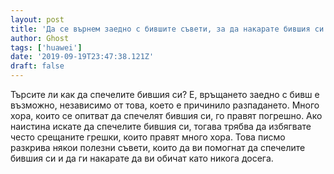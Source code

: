 ```yaml
---
layout: post
title: 'Да се върнем заедно с бившите съвети, за да накарате бившия си обхождане да се върне към вас!'
author: Ghost
tags: ['huawei']
date: '2019-09-19T23:47:38.121Z'
draft: false
---
```


Търсите ли как да спечелите бившия си? Е, връщането заедно с бивш е възможно, независимо от това, което е причинило разпадането. Много хора, които се опитват да спечелят бившия си, го правят погрешно. Ако наистина искате да спечелите бившия си, тогава трябва да избягвате често срещаните грешки, които правят много хора. Това писмо разкрива някои полезни съвети, които да ви помогнат да спечелите бившия си и да ги накарате да ви обичат като никога досега.
